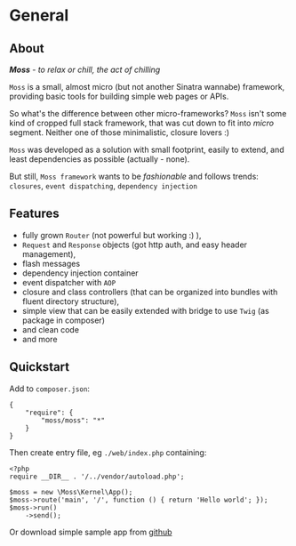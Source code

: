 # General

## About

_**Moss** - to relax or chill, the act of chilling_

`Moss` is a small, almost micro (but not another Sinatra wannabe) framework, providing basic tools for building simple web pages or APIs.

So what's the difference between other micro-frameworks?
`Moss` isn't some kind of cropped full stack framework, that was cut down to fit into _micro_ segment.
Neither one of those minimalistic, closure lovers :)

`Moss` was developed as a solution with small footprint, easily to extend, and least dependencies as possible (actually - none).

But still, `Moss framework` wants to be _fashionable_ and follows trends: `closures`, `event dispatching`, `dependency injection`

## Features

 * fully grown `Router` (not powerful but working :) ),
 * `Request` and `Response` objects (got http auth, and easy header management),
 * flash messages
 * dependency injection container
 * event dispatcher with `AOP`
 * closure and class controllers (that can be organized into bundles with fluent directory structure),
 * simple view that can be easily extended with bridge to use `Twig` (as package in composer)
 * and clean code
 * and more

## Quickstart

Add to `composer.json`:

	{
	    "require": {
	        "moss/moss": "*"
	    }
	}

Then create entry file, eg `./web/index.php` containing:

	<?php
	require __DIR__ . '/../vendor/autoload.php';

	$moss = new \Moss\Kernel\App();
	$moss->route('main', '/', function () { return 'Hello world'; });
	$moss->run()
	    ->send();

Or download simple sample app from [github](https://github.com/potfur/moss-demo-app)